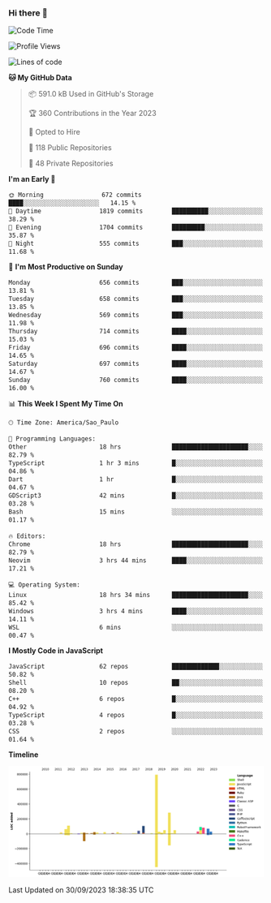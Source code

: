 ### Hi there 👋

<!--START_SECTION:waka-->
![Code Time](http://img.shields.io/badge/Code%20Time-5%2C073%20hrs%205%20mins-blue)

![Profile Views](http://img.shields.io/badge/Profile%20Views-0-blue)

![Lines of code](https://img.shields.io/badge/From%20Hello%20World%20I%27ve%20Written-2.0%20million%20lines%20of%20code-blue)

**🐱 My GitHub Data** 

> 📦 591.0 kB Used in GitHub's Storage 
 > 
> 🏆 360 Contributions in the Year 2023
 > 
> 💼 Opted to Hire
 > 
> 📜 118 Public Repositories 
 > 
> 🔑 48 Private Repositories 
 > 
**I'm an Early 🐤** 

```text
🌞 Morning                672 commits         ████░░░░░░░░░░░░░░░░░░░░░   14.15 % 
🌆 Daytime                1819 commits        ██████████░░░░░░░░░░░░░░░   38.29 % 
🌃 Evening                1704 commits        █████████░░░░░░░░░░░░░░░░   35.87 % 
🌙 Night                  555 commits         ███░░░░░░░░░░░░░░░░░░░░░░   11.68 % 
```
📅 **I'm Most Productive on Sunday** 

```text
Monday                   656 commits         ███░░░░░░░░░░░░░░░░░░░░░░   13.81 % 
Tuesday                  658 commits         ███░░░░░░░░░░░░░░░░░░░░░░   13.85 % 
Wednesday                569 commits         ███░░░░░░░░░░░░░░░░░░░░░░   11.98 % 
Thursday                 714 commits         ████░░░░░░░░░░░░░░░░░░░░░   15.03 % 
Friday                   696 commits         ████░░░░░░░░░░░░░░░░░░░░░   14.65 % 
Saturday                 697 commits         ████░░░░░░░░░░░░░░░░░░░░░   14.67 % 
Sunday                   760 commits         ████░░░░░░░░░░░░░░░░░░░░░   16.00 % 
```


📊 **This Week I Spent My Time On** 

```text
🕑︎ Time Zone: America/Sao_Paulo

💬 Programming Languages: 
Other                    18 hrs              █████████████████████░░░░   82.79 % 
TypeScript               1 hr 3 mins         █░░░░░░░░░░░░░░░░░░░░░░░░   04.86 % 
Dart                     1 hr                █░░░░░░░░░░░░░░░░░░░░░░░░   04.67 % 
GDScript3                42 mins             █░░░░░░░░░░░░░░░░░░░░░░░░   03.28 % 
Bash                     15 mins             ░░░░░░░░░░░░░░░░░░░░░░░░░   01.17 % 

🔥 Editors: 
Chrome                   18 hrs              █████████████████████░░░░   82.79 % 
Neovim                   3 hrs 44 mins       ████░░░░░░░░░░░░░░░░░░░░░   17.21 % 

💻 Operating System: 
Linux                    18 hrs 34 mins      █████████████████████░░░░   85.42 % 
Windows                  3 hrs 4 mins        ████░░░░░░░░░░░░░░░░░░░░░   14.11 % 
WSL                      6 mins              ░░░░░░░░░░░░░░░░░░░░░░░░░   00.47 % 
```

**I Mostly Code in JavaScript** 

```text
JavaScript               62 repos            █████████████░░░░░░░░░░░░   50.82 % 
Shell                    10 repos            ██░░░░░░░░░░░░░░░░░░░░░░░   08.20 % 
C++                      6 repos             █░░░░░░░░░░░░░░░░░░░░░░░░   04.92 % 
TypeScript               4 repos             █░░░░░░░░░░░░░░░░░░░░░░░░   03.28 % 
CSS                      2 repos             ░░░░░░░░░░░░░░░░░░░░░░░░░   01.64 % 
```



**Timeline**

![Lines of Code chart](https://raw.githubusercontent.com/jampow/jampow/master/assets/bar_graph.png)


 Last Updated on 30/09/2023 18:38:35 UTC
<!--END_SECTION:waka-->
